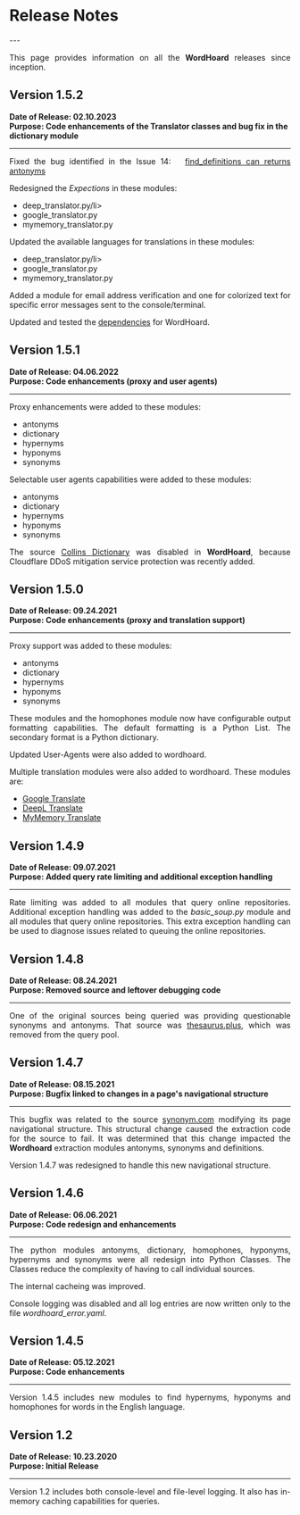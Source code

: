 <h1><strong> Release Notes </strong></h1>
---

<p align="justify"> 
This page provides information on all the <strong>WordHoard</strong> releases since inception.
</p>

## Version 1.5.2

<strong>Date of Release: 02.10.2023</strong><br>
<strong>Purpose: Code enhancements of the Translator classes and bug fix in the dictionary module</strong>

---

<p align="justify"> 
Fixed the bug identified in the Issue 14: &nbsp <a href="https://github.com/johnbumgarner/wordhoard/issues/14">find_definitions can returns antonyms</a>
</p>

<p align="justify"> 
Redesigned the <i>Expections</i> in these modules:
</p>

<ul>
	<li>deep_translator.py/li>
	<li>google_translator.py</li>
	<li>mymemory_translator.py</li>
</ul>

<p align="justify"> 
Updated the available languages for translations in these modules:
</p>

<ul>
	<li>deep_translator.py/li>
	<li>google_translator.py</li>
	<li>mymemory_translator.py</li>
</ul>

<p align="justify"> 
Added a module for email address verification and one for colorized text for specific 
error messages sent to the console/terminal. 
</p>

<p align="justify"> 
Updated and tested the <a href="https://wordhoard.readthedocs.io/en/latest/dependencies/">dependencies</a> for 
WordHoard.
</p>


## Version 1.5.1

<strong>Date of Release: 04.06.2022</strong><br>
<strong>Purpose: Code enhancements (proxy and user agents)</strong>

---

<p align="justify"> 
Proxy enhancements were added to these modules:
</p>

<ul>
	<li>antonyms</li>
	<li>dictionary</li>
	<li>hypernyms</li>
	<li>hyponyms</li>
	<li>synonyms</li>
</ul>

<p align="justify"> 
Selectable user agents capabilities were added to these modules:
</p>

<ul>
	<li>antonyms</li>
	<li>dictionary</li>
	<li>hypernyms</li>
	<li>hyponyms</li>
	<li>synonyms</li>
</ul>

<p align="justify"> 
	The source <a href="https://www.collinsdictionary.com">Collins Dictionary</a> was disabled in <strong>WordHoard</strong>, because Cloudflare DDoS mitigation service protection was recently added. 
</p>


## Version 1.5.0

<strong>Date of Release: 09.24.2021</strong><br>
<strong>Purpose: Code enhancements (proxy and translation support)</strong>

---

<p align="justify"> 
Proxy support was added to these modules:
</p>

<ul>
	<li>antonyms</li>
	<li>dictionary</li>
	<li>hypernyms</li>
	<li>hyponyms</li>
	<li>synonyms</li>
</ul>

<p align="justify"> 
These modules and the homophones module now have configurable output formatting capabilities. The default formatting is a Python List. The secondary format is a Python dictionary.
</p>

<p align="justify"> 
Updated User-Agents were also added to wordhoard.
</p>

<p align="justify"> 
Multiple translation modules were also added to wordhoard. These modules are:
</p>
<ul>
	<li><a href="https://translate.google.com">Google Translate</a></li>
	<li><a href="https://www.deepl.com/translator">DeepL Translate</a></li>
	<li><a href="https://mymemory.translated.net">MyMemory Translate</a></li>
</ul>


## Version 1.4.9

<strong>Date of Release: 09.07.2021</strong><br>
<strong>Purpose: Added query rate limiting and additional exception handling</strong>

---

<p align="justify"> 
Rate limiting was added to all modules that query online repositories. Additional exception handling was added to the <i>basic_soup.py</i> module and all modules that query online repositories. This extra exception handling can be used to diagnose issues related to queuing the online repositories.
</p>


## Version 1.4.8

<strong>Date of Release: 08.24.2021</strong><br>
<strong>Purpose: Removed source and leftover debugging code</strong>

---

<p align="justify"> 
One of the original sources being queried was providing questionable synonyms and antonyms. That source was 
<a href="https://thesaurus.plus">thesaurus.plus</a>, which was removed from the query pool.
</p>


## Version 1.4.7

<strong>Date of Release: 08.15.2021</strong><br>
<strong>Purpose: Bugfix linked to changes in a page's navigational structure</strong>

---

<p align="justify"> 
This bugfix was related to the source <a href="https://www.synonym.com">synonym.com</a> modifying its page navigational structure. This structural change caused the extraction code for the source to fail. It was determined that this change impacted the <strong>Wordhoard</strong> extraction modules antonyms, synonyms and definitions.
</p>

<p align="justify"> 
Version 1.4.7 was redesigned to handle this new navigational structure.
</p>



## Version 1.4.6

<strong>Date of Release: 06.06.2021</strong><br>
<strong>Purpose: Code redesign and enhancements</strong>

---

<p align="justify"> 
The python modules antonyms, dictionary, homophones, hyponyms, hypernyms and synonyms were all redesign into Python Classes. The Classes reduce the complexity of having to call individual sources.
</p>

<p align="justify"> 
The internal cacheing was improved.
</p>

<p align="justify"> 
Console logging was disabled and all log entries are now written only to the file <i>wordhoard_error.yaml</i>.
</p>


## Version 1.4.5

<strong>Date of Release: 05.12.2021</strong><br>
<strong>Purpose: Code enhancements</strong>

---

<p align="justify"> 
Version 1.4.5 includes new modules to find hypernyms, hyponyms and homophones for words in the English language.
</p>


## Version 1.2

<strong>Date of Release: 10.23.2020</strong><br>
<strong>Purpose: Initial Release</strong>

---

<p align="justify"> 
Version 1.2 includes both console-level and file-level logging. It also has in-memory caching capabilities for queries.
</p>
